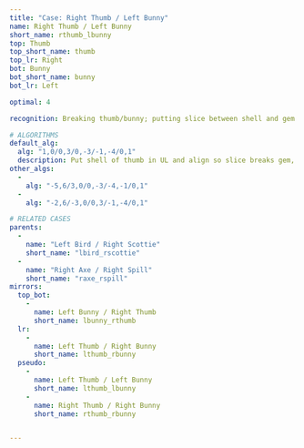 ```yaml
---
title: "Case: Right Thumb / Left Bunny"
name: Right Thumb / Left Bunny
short_name: rthumb_lbunny
top: Thumb
top_short_name: thumb
top_lr: Right
bot: Bunny
bot_short_name: bunny
bot_lr: Left

optimal: 4

recognition: Breaking thumb/bunny; putting slice between shell and gem on top and preserving tents on bottom breaks squareshape.

# ALGORITHMS
default_alg:
  alg: "1,0/0,3/0,-3/-1,-4/0,1"
  description: Put shell of thumb in UL and align so slice breaks gem, preserve both tents in DL (goes to good bird/scottie).
other_algs:
  -
    alg: "-5,6/3,0/0,-3/-4,-1/0,1"
  -
    alg: "-2,6/-3,0/0,3/-1,-4/0,1"

# RELATED CASES
parents:
  -
    name: "Left Bird / Right Scottie"
    short_name: "lbird_rscottie"
  -
    name: "Right Axe / Right Spill"
    short_name: "raxe_rspill"
mirrors:
  top_bot:
    -
      name: Left Bunny / Right Thumb
      short_name: lbunny_rthumb
  lr:
    -
      name: Left Thumb / Right Bunny
      short_name: lthumb_rbunny
  pseudo:
    -
      name: Left Thumb / Left Bunny
      short_name: lthumb_lbunny
    -
      name: Right Thumb / Right Bunny
      short_name: rthumb_rbunny


---
```


